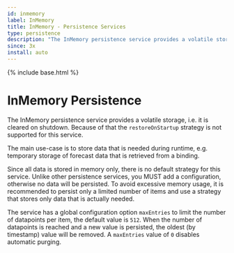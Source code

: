 ```yaml
---
id: inmemory
label: InMemory
title: InMemory - Persistence Services
type: persistence
description: "The InMemory persistence service provides a volatile storage, i.e. it is cleared on shutdown."
since: 3x
install: auto
---
```


<!-- Attention authors: Do not edit directly. Please add your changes to the appropriate source repository -->

{% include base.html %}

# InMemory Persistence

The InMemory persistence service provides a volatile storage, i.e. it is cleared on shutdown.
Because of that the `restoreOnStartup` strategy is not supported for this service.

The main use-case is to store data that is needed during runtime, e.g. temporary storage of forecast data that is retrieved from a binding.

Since all data is stored in memory only, there is no default strategy for this service.
Unlike other persistence services, you MUST add a configuration, otherwise no data will be persisted.
To avoid excessive memory usage, it is recommended to persist only a limited number of items and use a strategy that stores only data that is actually needed.

The service has a global configuration option `maxEntries` to limit the number of datapoints per item, the default value is `512`.
When the number of datapoints is reached and a new value is persisted, the oldest (by timestamp) value will be removed.
A `maxEntries` value of `0` disables automatic purging.

